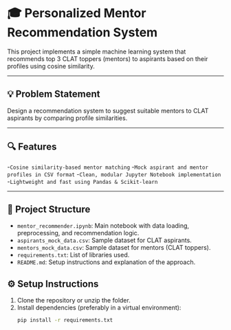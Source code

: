# 🎓 Personalized Mentor Recommendation System

This project implements a simple machine learning system that recommends top 3 CLAT toppers (mentors) to aspirants based on their profiles using cosine similarity.

---

## 💡 Problem Statement

Design a recommendation system to suggest suitable mentors to CLAT aspirants by comparing profile similarities.

---

## 🔍 Features

-`Cosine similarity-based mentor matching`
-`Mock aspirant and mentor profiles in CSV format`
-`Clean, modular Jupyter Notebook implementation`
-`Lightweight and fast using Pandas & Scikit-learn`

---

## 📂 Project Structure

- `mentor_recommender.ipynb`: Main notebook with data loading, preprocessing, and recommendation logic.
- `aspirants_mock_data.csv`: Sample dataset for CLAT aspirants.
- `mentors_mock_data.csv`: Sample dataset for mentors (CLAT toppers).
- `requirements.txt`: List of libraries used.
- `README.md`: Setup instructions and explanation of the approach.

## ⚙️ Setup Instructions

1. Clone the repository or unzip the folder.
2. Install dependencies (preferably in a virtual environment):
   ```bash
   pip install -r requirements.txt
